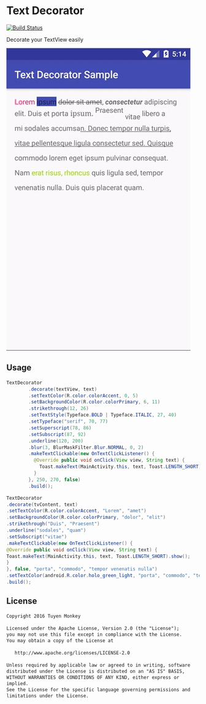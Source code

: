 # Text Decorator
[![Build Status](https://travis-ci.org/nntuyen/text-decorator.svg?branch=master)](https://travis-ci.org/nntuyen/text-decorator)

Decorate your TextView easily

![](screenshot/screenshot.gif)

## Usage
```java
TextDecorator
        .decorate(textView, text)
        .setTextColor(R.color.colorAccent, 0, 5)
        .setBackgroundColor(R.color.colorPrimary, 6, 11)
        .strikethrough(12, 26)
        .setTextStyle(Typeface.BOLD | Typeface.ITALIC, 27, 40)
        .setTypeface("serif", 70, 77)
        .setSuperscript(78, 86)
        .setSubscript(87, 92)
        .underline(120, 200)
        .blur(3, BlurMaskFilter.Blur.NORMAL, 0, 2)
        .makeTextClickable(new OnTextClickListener() {
          @Override public void onClick(View view, String text) {
            Toast.makeText(MainActivity.this, text, Toast.LENGTH_SHORT).show();
          }
        }, 250, 270, false)
        .build();
```

```java
TextDecorator
.decorate(tvContent, text)
.setTextColor(R.color.colorAccent, "Lorem", "amet")
.setBackgroundColor(R.color.colorPrimary, "dolor", "elit")
.strikethrough("Duis", "Praesent")
.underline("sodales", "quam")
.setSubscript("vitae")
.makeTextClickable(new OnTextClickListener() {
@Override public void onClick(View view, String text) {
Toast.makeText(MainActivity.this, text, Toast.LENGTH_SHORT).show();
}
}, false, "porta", "commodo", "tempor venenatis nulla")
.setTextColor(android.R.color.holo_green_light, "porta", "commodo", "tempor venenatis nulla")
.build();
```
## License

    Copyright 2016 Tuyen Monkey

    Licensed under the Apache License, Version 2.0 (the "License");
    you may not use this file except in compliance with the License.
    You may obtain a copy of the License at

       http://www.apache.org/licenses/LICENSE-2.0

    Unless required by applicable law or agreed to in writing, software
    distributed under the License is distributed on an "AS IS" BASIS,
    WITHOUT WARRANTIES OR CONDITIONS OF ANY KIND, either express or implied.
    See the License for the specific language governing permissions and
    limitations under the License.
